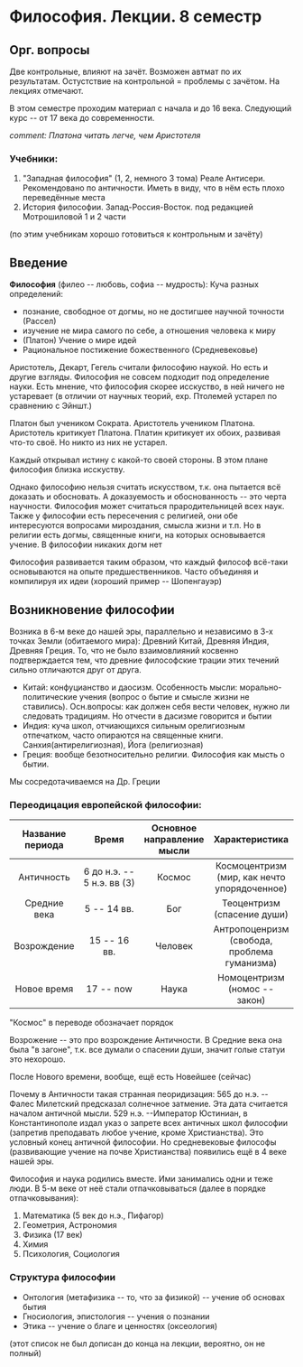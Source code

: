 # Философия. Лекции. 8 семестр
## Орг. вопросы
Две контрольные, влияют на зачёт. Возможен автмат по их результатам. Остустствие на контрольной = проблемы с зачётом.
На лекциях отмечают.

В этом семестре проходим материал с начала и до 16 века. Следующий курс -- от 17 века до современности.

_comment:
Платона читать легче, чем Аристотеля_
### Учебники:
1. "Западная философия" (1, 2, немного 3 тома) Реале Антисери. Рекомендовано по античности. Иметь в виду, что в нём есть плохо переведённые места
2. История философии. Запад-Россия-Восток. под редакцией Мотрошиловой 1 и 2 части

(по этим учебникам хорошо готовиться к контрольным и зачёту)
## Введение
**Философия** (филео -- любовь, софиа -- мудрость):
Куча разных определений:
 * познание, свободное от догмы, но не достигшее научной точности (Рассел)
 * изучение не мира самого по себе, а отношения человека к миру
 * (Платон) Учение о мире идей
 * Рациональное постижение божественного (Средневековье)

Аристотель, Декарт, Гегель считали философию наукой. Но есть и другие взгляды. Философия не совсем подходит под определение науки. Есть мнение, что философия скорее исскуство, в ней ничего не устаревает (в отличии от научных теорий, exp. Птолемей устарел по сравнению с Эйншт.)

Платон был учеником Сократа. Аристотель учеником Платона. Аристотель критикует Платона. Платин критикует их обоих, развивая что-то своё. Но никто из них не устарел.

Каждый открывал истину с какой-то своей стороны.
В этом плане философия близка исскуству.

Однако философию нельзя считать искусством, т.к. она пытается всё доказать и обосновать. А доказуемость и обоснованность -- это черта научности. Философия может считаться прародительницей всех наук. 
Также у философии есть пересечения с религией, они обе интересуются вопросами мироздания, смысла жизни и т.п. Но в религии есть догмы, священные книги, на которых основывается учение. В философии никаких догм нет

Философия развивается таким образом, что каждый философ всё-таки основываются на опыте предшественников. Часто объединяя и компилируя их идеи (хороший пример -- Шопенгауэр)
## Возникновение философии
Возника в 6-м веке до нашей эры, параллельно и независимо
в 3-х точках Земли (обитаемого мира): Древний Китай, Древняя Индия, Древняя Греция. То, что не было взаимовлияний косвенно подтверждается тем, что древние философские трации этих течений сильно отличаются друг от друга. 

 * Китай: конфуцианство и даосизм. Особенность мысли: морально-политические учения (вопрос о бытие и смысле жизни не ставились). Осн.вопросы: как должен себя вести человек, нужно ли следовать традициям. Но отчести в дасизме говорится и бытии
 * Индия: куча школ, отчиающихся сильным орелигиозным отпечатком, часто опираются на священные книги. Санхия(антирелигиозная), Йога (религиозная)
 * Греция: вообще безотносительно религии. Философия как мысть о бытии.
 
Мы сосредотачиваемся на Др. Греции
### Переодицация европейской философии:
Название периода | Время | Основное направление мысли | Характеристика
:--------------: | :----: | :------------------------: | :------------:
Античность | 6 до н.э. -- 5&nbsp;н.э.&nbsp;вв&nbsp;(3) | Космос |Космоцентризм (мир, как нечто упорядоченное)
Средние века | 5 -- 14 вв. | Бог | Теоцентризм (спасение души)
Возрождение | 15 -- 16 вв. | Человек | Антропоценризм (свобода, проблема гуманизма)
Новое время | 17 -- now | Наука | Номоцентризм (номос -- закон)

"Космос" в переводе обозначает порядок
 
Возрожение -- это про возрождение Античности. В Средние века она была "в загоне", т.к. все думали о спасении души, значит голые статуи это нехорошо.

После Нового времени, вообще, ещё есть Новейшее (сейчас)

Почему в Античности такая странная пеоридизация:
565 до н.э. -- Фалес Милетский предсказал солнечное затмение. Эта дата считается началом античной мысли.
529 н.э. --Император Юстиниан, в Константинополе издал указ о запрете всех античных школ философии (запретив преподавать любое учение, кроме Христианства). Это условный конец античной философии. Но средневековые философы (развивающие учение на почве Христианства) появились ещё в 4 веке нашей эры.

Философия и наука родились вместе. Ими занимались одни и теже люди. В 5-м веке от неё стали отпачковываться (далее в порядке отпачковывания):

1. Математика (5 век до н.э., Пифагор)
2. Геометрия, Астрономия
3. Физика (17 век)
4. Химия
5. Психология, Социология
### Структура философии
 * Онтология (метафизика -- то, что за физикой) -- учение об основах бытия
 * Гносиология, эпистология -- учения о познании
 * Этика -- учение о благе и ценностях (оксеология)
 
 (этот список не был дописан до конца на лекции, вероятно, он не полный)
